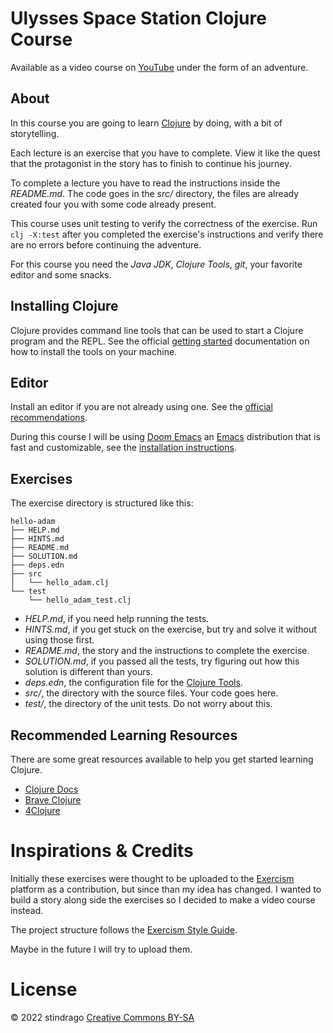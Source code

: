 # Ulysses Space Station Clojure Course

Available as a video course on [YouTube][stindrago-youtube] under the form of an adventure.

## About

In this course you are going to learn [Clojure][clojure-site] by doing, with a bit of storytelling.

Each lecture is an exercise that you have to complete. View it like the quest that the protagonist in the story has to finish to continue his journey.

To complete a lecture you have to read the instructions inside the _README.md_. The code goes in the _src/_ directory, the files are already created four you with some code already present.

This course uses unit testing to verify the correctness of the exercise. Run `clj -X:test` after you completed the exercise's instructions and verify there are no errors before continuing the adventure.

For this course you need the _Java JDK_, _Clojure Tools_, _git_, your favorite editor and some snacks.

## Installing Clojure

Clojure provides command line tools that can be used to start a Clojure program and the REPL. See the official [getting started][clojure-getting-started] documentation on how to install the tools on your machine.

## Editor

Install an editor if you are not already using one. See the [official recommendations][clojure-tools].

During this course I will be using [Doom Emacs][doom-emacs] an [Emacs][emacs] distribution that is fast and customizable, see the [installation instructions][doom-emacs-getting-started].

## Exercises

The exercise directory is structured like this:

```
hello-adam
├── HELP.md
├── HINTS.md
├── README.md
├── SOLUTION.md
├── deps.edn
├── src
│   └── hello_adam.clj
└── test
    └── hello_adam_test.clj
```

- _HELP.md_, if you need help running the tests.
- _HINTS.md_, if you get stuck on the exercise, but try and solve it without using those first.
- _README.md_, the story and the instructions to complete the exercise.
- _SOLUTION.md_, if you passed all the tests, try figuring out how this solution is different than yours.
- _deps.edn_, the configuration file for the [Clojure Tools][clojure-deps-and-cli].
- _src/_, the directory with the source files. Your code goes here.
- _test/_, the directory of the unit tests. Do not worry about this.

## Recommended Learning Resources

There are some great resources available to help you get started learning Clojure.

- [Clojure Docs](https://clojuredocs.org/)
- [Brave Clojure](http://www.braveclojure.com/)
- [4Clojure](https://4clojure.oxal.org/)

# Inspirations & Credits

Initially these exercises were thought to be uploaded to the [Exercism][exercism-site] platform as a contribution, but since than my idea has changed. I wanted to build a story along side the exercises so I decided to make a video course instead.

The project structure follows the [Exercism Style Guide][exercism-style-guide].

Maybe in the future I will try to upload them.

# License

© 2022 stindrago [Creative Commons BY-SA][cc-by-sa]

[stindrago-youtube]: https://www.youtube.com/channel/UCAEekFrLX504AZaXeqmE9Wg
[clojure-site]: https://clojure.org
[clojure-getting-started]: https://clojure.org/guides/getting_started
[clojure-tools]: https://clojure.org/community/tools
[doom-emacs]: https://github.com/doomemacs/doomemacs
[emacs]: https://www.gnu.org/software/emacs/
[doom-emacs-getting-started]: https://github.com/doomemacs/doomemacs/blob/master/docs/getting_started.org#install
[clojure-deps-and-cli]: https://clojure.org/guides/deps_and_cli
[cc-by-sa]: https://creativecommons.org/licenses/by-sa/4.0/
[exercism-site]: https://exercism.org/
[exercism-style-guide]: https://exercism.org/docs/building/tracks/concept-exercises

